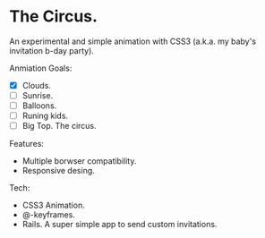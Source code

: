 # The Circus.

An experimental and simple animation with CSS3 (a.k.a. my baby's invitation b-day party).

Anmiation Goals: 

+ [x] Clouds.
+ [ ] Sunrise.
+ [ ] Balloons. 
+ [ ] Runing kids.
+ [ ] Big Top. The circus.

Features:
+ Multiple borwser compatibility.
+ Responsive desing.

Tech:
+ CSS3 Animation. 
+ @-keyframes. 
+ Rails. A super simple app to send custom invitations.
